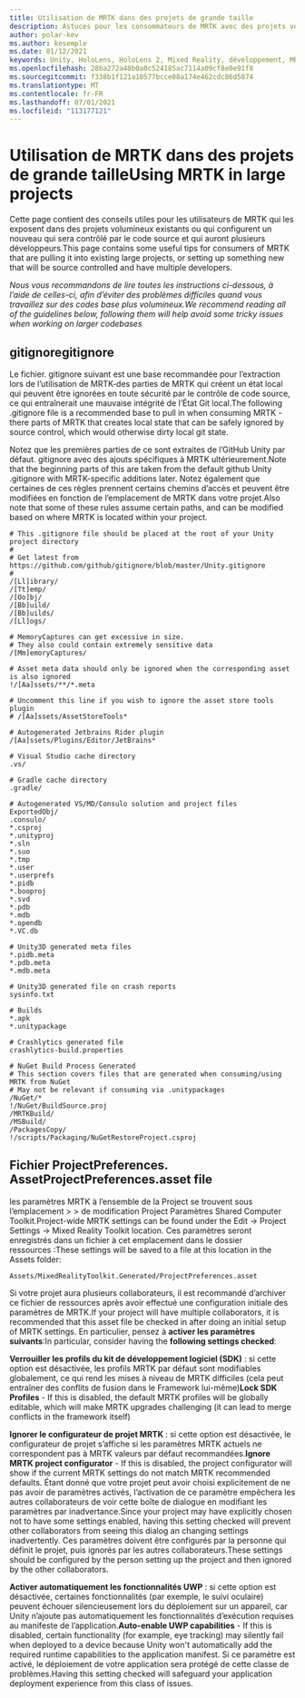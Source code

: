 ```yaml
---
title: Utilisation de MRTK dans des projets de grande taille
description: Astuces pour les consommateurs de MRTK avec des projets volumineux.
author: polar-kev
ms.author: kesemple
ms.date: 01/12/2021
keywords: Unity, HoloLens, HoloLens 2, Mixed Reality, développement, MRTK
ms.openlocfilehash: 28ba272a48b0a0c524185ac7114a09cf8e0e91f8
ms.sourcegitcommit: f338b1f121a10577bcce08a174e462cdc86d5874
ms.translationtype: MT
ms.contentlocale: fr-FR
ms.lasthandoff: 07/01/2021
ms.locfileid: "113177121"
---
```

# <a name="using-mrtk-in-large-projects"></a><span data-ttu-id="3e63b-104">Utilisation de MRTK dans des projets de grande taille</span><span class="sxs-lookup"><span data-stu-id="3e63b-104">Using MRTK in large projects</span></span>

<span data-ttu-id="3e63b-105">Cette page contient des conseils utiles pour les utilisateurs de MRTK qui les exposent dans des projets volumineux existants ou qui configurent un nouveau qui sera contrôlé par le code source et qui auront plusieurs développeurs.</span><span class="sxs-lookup"><span data-stu-id="3e63b-105">This page contains some useful tips for consumers of MRTK that are pulling it into existing large projects, or setting up something new that will be source controlled and have multiple developers.</span></span>

<span data-ttu-id="3e63b-106">*Nous vous recommandons de lire toutes les instructions ci-dessous, à l’aide de celles-ci, afin d’éviter des problèmes difficiles quand vous travaillez sur des codes base plus volumineux.*</span><span class="sxs-lookup"><span data-stu-id="3e63b-106">*We recommend reading all of the guidelines below, following them will help avoid some tricky issues when working on larger codebases*</span></span>

## <a name="gitignore"></a><span data-ttu-id="3e63b-107">gitignore</span><span class="sxs-lookup"><span data-stu-id="3e63b-107">gitignore</span></span>

<span data-ttu-id="3e63b-108">Le fichier. gitignore suivant est une base recommandée pour l’extraction lors de l’utilisation de MRTK-des parties de MRTK qui créent un état local qui peuvent être ignorées en toute sécurité par le contrôle de code source, ce qui entraînerait une mauvaise intégrité de l’État Git local.</span><span class="sxs-lookup"><span data-stu-id="3e63b-108">The following .gitignore file is a recommended base to pull in when consuming MRTK - there parts of MRTK that creates local state that can be safely ignored by source control, which would otherwise dirty local git state.</span></span>

<span data-ttu-id="3e63b-109">Notez que les premières parties de ce sont extraites de l’GitHub Unity par défaut. gitignore avec des ajouts spécifiques à MRTK ultérieurement.</span><span class="sxs-lookup"><span data-stu-id="3e63b-109">Note that the beginning parts of this are taken from the default github Unity .gitignore with MRTK-specific additions later.</span></span> <span data-ttu-id="3e63b-110">Notez également que certaines de ces règles prennent certains chemins d’accès et peuvent être modifiées en fonction de l’emplacement de MRTK dans votre projet.</span><span class="sxs-lookup"><span data-stu-id="3e63b-110">Also note that some of these rules assume certain paths, and can be modified based on where MRTK is located within your project.</span></span>

```
# This .gitignore file should be placed at the root of your Unity project directory
#
# Get latest from https://github.com/github/gitignore/blob/master/Unity.gitignore
#
/[Ll]ibrary/
/[Tt]emp/
/[Oo]bj/
/[Bb]uild/
/[Bb]uilds/
/[Ll]ogs/

# MemoryCaptures can get excessive in size.
# They also could contain extremely sensitive data
/[Mm]emoryCaptures/

# Asset meta data should only be ignored when the corresponding asset is also ignored
!/[Aa]ssets/**/*.meta

# Uncomment this line if you wish to ignore the asset store tools plugin
# /[Aa]ssets/AssetStoreTools*

# Autogenerated Jetbrains Rider plugin
/[Aa]ssets/Plugins/Editor/JetBrains*

# Visual Studio cache directory
.vs/

# Gradle cache directory
.gradle/

# Autogenerated VS/MD/Consulo solution and project files
ExportedObj/
.consulo/
*.csproj
*.unityproj
*.sln
*.suo
*.tmp
*.user
*.userprefs
*.pidb
*.booproj
*.svd
*.pdb
*.mdb
*.opendb
*.VC.db

# Unity3D generated meta files
*.pidb.meta
*.pdb.meta
*.mdb.meta

# Unity3D generated file on crash reports
sysinfo.txt

# Builds
*.apk
*.unitypackage

# Crashlytics generated file
crashlytics-build.properties

# NuGet Build Process Generated
# This section covers files that are generated when consuming/using MRTK from NuGet
# May not be relevant if consuming via .unitypackages
/NuGet/*
!/NuGet/BuildSource.proj
/MRTKBuild/
/MSBuild/
/PackagesCopy/
!/scripts/Packaging/NuGetRestoreProject.csproj
```

## <a name="projectpreferencesasset-file"></a><span data-ttu-id="3e63b-111">Fichier ProjectPreferences. Asset</span><span class="sxs-lookup"><span data-stu-id="3e63b-111">ProjectPreferences.asset file</span></span>

<span data-ttu-id="3e63b-112">les paramètres MRTK à l’ensemble de la Project se trouvent sous l’emplacement > > de modification Project Paramètres Shared Computer Toolkit.</span><span class="sxs-lookup"><span data-stu-id="3e63b-112">Project-wide MRTK settings can be found under the Edit -> Project Settings -> Mixed Reality Toolkit location.</span></span> <span data-ttu-id="3e63b-113">Ces paramètres seront enregistrés dans un fichier à cet emplacement dans le dossier ressources :</span><span class="sxs-lookup"><span data-stu-id="3e63b-113">These settings will be saved to a file at this location in the Assets folder:</span></span>

```
Assets/MixedRealityToolkit.Generated/ProjectPreferences.asset
```

<span data-ttu-id="3e63b-114">Si votre projet aura plusieurs collaborateurs, il est recommandé d’archiver ce fichier de ressources après avoir effectué une configuration initiale des paramètres de MRTK.</span><span class="sxs-lookup"><span data-stu-id="3e63b-114">If your project will have multiple collaborators, it is recommended that this asset file be checked in after doing an initial setup of MRTK settings.</span></span> <span data-ttu-id="3e63b-115">En particulier, pensez à **activer les paramètres suivants**:</span><span class="sxs-lookup"><span data-stu-id="3e63b-115">In particular, consider having the **following settings checked**:</span></span>

<span data-ttu-id="3e63b-116">**Verrouiller les profils du kit de développement logiciel (SDK)** : si cette option est désactivée, les profils MRTK par défaut sont modifiables globalement, ce qui rend les mises à niveau de MRTK difficiles (cela peut entraîner des conflits de fusion dans le Framework lui-même)</span><span class="sxs-lookup"><span data-stu-id="3e63b-116">**Lock SDK Profiles** - If this is disabled, the default MRTK profiles will be globally editable, which will make MRTK upgrades challenging (it can lead to merge conflicts in the framework itself)</span></span>

<span data-ttu-id="3e63b-117">**Ignorer le configurateur de projet MRTK** : si cette option est désactivée, le configurateur de projet s’affiche si les paramètres MRTK actuels ne correspondent pas à MRTK valeurs par défaut recommandées.</span><span class="sxs-lookup"><span data-stu-id="3e63b-117">**Ignore MRTK project configurator** - If this is disabled, the project configurator will show if the current MRTK settings do not match MRTK recommended defaults.</span></span> <span data-ttu-id="3e63b-118">Étant donné que votre projet peut avoir choisi explicitement de ne pas avoir de paramètres activés, l’activation de ce paramètre empêchera les autres collaborateurs de voir cette boîte de dialogue en modifiant les paramètres par inadvertance.</span><span class="sxs-lookup"><span data-stu-id="3e63b-118">Since your project may have explicitly chosen not to have some settings enabled, having this setting checked will prevent other collaborators from seeing this dialog an changing settings inadvertently.</span></span> <span data-ttu-id="3e63b-119">Ces paramètres doivent être configurés par la personne qui définit le projet, puis ignorés par les autres collaborateurs.</span><span class="sxs-lookup"><span data-stu-id="3e63b-119">These settings should be configured by the person setting up the project and then ignored by the other collaborators.</span></span>

<span data-ttu-id="3e63b-120">**Activer automatiquement les fonctionnalités UWP** : si cette option est désactivée, certaines fonctionnalités (par exemple, le suivi oculaire) peuvent échouer silencieusement lors du déploiement sur un appareil, car Unity n’ajoute pas automatiquement les fonctionnalités d’exécution requises au manifeste de l’application.</span><span class="sxs-lookup"><span data-stu-id="3e63b-120">**Auto-enable UWP capabilities** - If this is disabled, certain functionality (for example, eye tracking) may silently fail when deployed to a device because Unity won't automatically add the required runtime capabilities to the application manifest.</span></span> <span data-ttu-id="3e63b-121">Si ce paramètre est activé, le déploiement de votre application sera protégé de cette classe de problèmes.</span><span class="sxs-lookup"><span data-stu-id="3e63b-121">Having this setting checked will safeguard your application deployment experience from this class of issues.</span></span>
